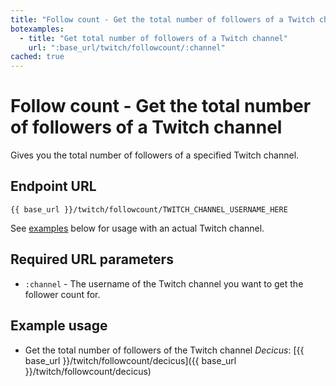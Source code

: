 ```yaml
---
title: "Follow count - Get the total number of followers of a Twitch channel"
botexamples:
  - title: "Get total number of followers of a Twitch channel"
    url: ":base_url/twitch/followcount/:channel"
cached: true
---
```


# Follow count - Get the total number of followers of a Twitch channel

Gives you the total number of followers of a specified Twitch channel.

## Endpoint URL

`{{ base_url }}/twitch/followcount/TWITCH_CHANNEL_USERNAME_HERE`

See [examples](#examples) below for usage with an actual Twitch channel.

## Required URL parameters

- `:channel` - The username of the Twitch channel you want to get the follower count for.

## Example usage

- Get the total number of followers of the Twitch channel _Decicus_: [{{ base_url }}/twitch/followcount/decicus]({{ base_url }}/twitch/followcount/decicus)
